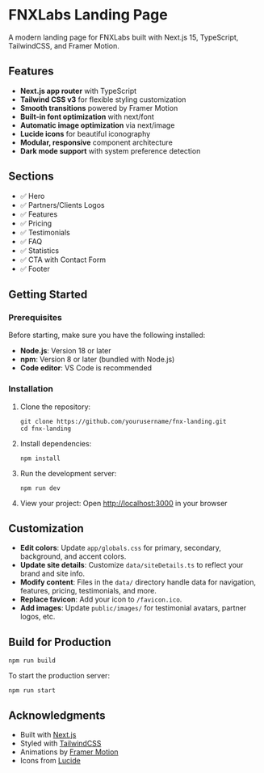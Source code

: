 # FNXLabs Landing Page

A modern landing page for FNXLabs built with Next.js 15, TypeScript, TailwindCSS, and Framer Motion.

## Features

- **Next.js app router** with TypeScript
- **Tailwind CSS v3** for flexible styling customization
- **Smooth transitions** powered by Framer Motion
- **Built-in font optimization** with next/font
- **Automatic image optimization** via next/image
- **Lucide icons** for beautiful iconography
- **Modular, responsive** component architecture
- **Dark mode support** with system preference detection

## Sections

- ✅ Hero
- ✅ Partners/Clients Logos
- ✅ Features
- ✅ Pricing
- ✅ Testimonials
- ✅ FAQ
- ✅ Statistics
- ✅ CTA with Contact Form
- ✅ Footer

## Getting Started

### Prerequisites

Before starting, make sure you have the following installed:

- **Node.js**: Version 18 or later
- **npm**: Version 8 or later (bundled with Node.js)
- **Code editor**: VS Code is recommended

### Installation

1. Clone the repository:
   ```
   git clone https://github.com/yourusername/fnx-landing.git
   cd fnx-landing
   ```

2. Install dependencies:
   ```
   npm install
   ```

3. Run the development server:
   ```
   npm run dev
   ```

4. View your project:
   Open [http://localhost:3000](http://localhost:3000) in your browser

## Customization

- **Edit colors**: Update `app/globals.css` for primary, secondary, background, and accent colors.
- **Update site details**: Customize `data/siteDetails.ts` to reflect your brand and site info.
- **Modify content**: Files in the `data/` directory handle data for navigation, features, pricing, testimonials, and more.
- **Replace favicon**: Add your icon to `/favicon.ico`.
- **Add images**: Update `public/images/` for testimonial avatars, partner logos, etc.

## Build for Production

```
npm run build
```

To start the production server:

```
npm run start
```

## Acknowledgments

- Built with [Next.js](https://nextjs.org/)
- Styled with [TailwindCSS](https://tailwindcss.com/)
- Animations by [Framer Motion](https://www.framer.com/motion/)
- Icons from [Lucide](https://lucide.dev/)
